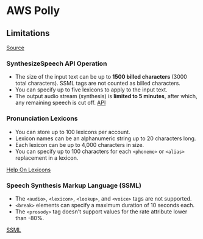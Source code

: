 # AWS Polly

## Limitations

[Source](http://docs.aws.amazon.com/polly/latest/dg/limits.html)

### SynthesizeSpeech API Operation

+ The size of the input text can be up to **1500 billed characters** (3000 total characters). SSML tags are not counted as billed characters.
+ You can specify up to five lexicons to apply to the input text.
+ The output audio stream (synthesis) is **limited to 5 minutes**, after which, any remaining speech is cut off.
[API](http://docs.aws.amazon.com/polly/latest/dg/API_SynthesizeSpeech.html)

### Pronunciation Lexicons

+ You can store up to 100 lexicons per account.
+ Lexicon names can be an alphanumeric string up to 20 characters long.
+ Each lexicon can be up to 4,000 characters in size.
+ You can specify up to 100 characters for each `<phoneme>` or `<alias>` replacement in a lexicon.

[Help On Lexicons](http://docs.aws.amazon.com/polly/latest/dg/managing-lexicons.html)

### Speech Synthesis Markup Language (SSML)

+ The `<audio>`, `<lexicon>`, `<lookup>`, and `<voice>` tags are not supported.
+ `<break>` elements can specify a maximum duration of 10 seconds each.
+ The `<prosody>` tag doesn't support values for the rate attribute lower than -80%.

[SSML](https://www.w3.org/TR/2010/REC-speech-synthesis11-20100907/)



